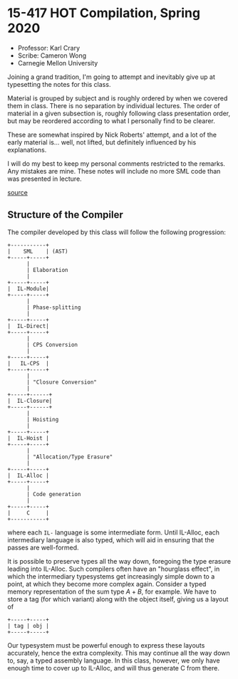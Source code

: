 # 15-417 HOT Compilation, Spring 2020

- Professor: Karl Crary
- Scribe: Cameron Wong
- Carnegie Mellon University

Joining a grand tradition, I'm going to attempt and inevitably give up at
typesetting the notes for this class.

Material is grouped by subject and is roughly ordered by when we covered them
in class. There is no separation by individual lectures. The order of material
in a given subsection is, roughly following class presentation order, but may
be reordered according to what I personally find to be clearer.

These are somewhat inspired by Nick Roberts' attempt, and a lot of the early
material is... well, not lifted, but definitely influenced by his explanations.

I will do my best to keep my personal comments restricted to the remarks. Any
mistakes are mine. These notes will include no more SML code than was presented
in lecture.

[source](https://github.com/CT075/hotc)

## Structure of the Compiler

The compiler developed by this class will follow the following progression:

```bob
+-----------+
|    SML    | (AST)
+-----+-----+
      |
      | Elaboration
      |
+-----+-----+
|  IL-Module|
+-----+-----+
      |
      | Phase-splitting
      |
+-----+-----+
|  IL-Direct|
+-----+-----+
      |
      | CPS Conversion
      |
+-----+-----+
|   IL-CPS  |
+-----+-----+
      |
      | "Closure Conversion"
      |
+-----+------+
|  IL-Closure|
+-----+------+
      |
      | Hoisting
      |
+-----+-----+
|  IL-Hoist |
+-----+-----+
      |
      | "Allocation/Type Erasure"
      |
+-----+-----+
|  IL-Alloc |
+-----+-----+
      |
      | Code generation
      |
+-----+-----+
|     C     |
+-----------+
```

where each `IL-` language is some intermediate form. Until IL-Alloc, each
intermediary language is also typed, which will aid in ensuring that the passes
are well-formed.

It is possible to preserve types all the way down, foregoing the type erasure
leading into IL-Alloc. Such compilers often have an "hourglass effect", in
which the intermediary typesystems get increasingly simple down to a point, at
which they become more complex again. Consider a typed memory representation of
the sum type $A+B$, for example. We have to store a tag (for which variant)
along with the object itself, giving us a layout of

```bob
+-----+-----+
| tag | obj |
+-----+-----+
```

Our typesystem must be powerful enough to express these layouts
accurately, hence the extra complexity. This may continue all the
way down to, say, a typed assembly language. In this class, however, we only
have enough time to cover up to IL-Alloc, and will thus generate C from there.


